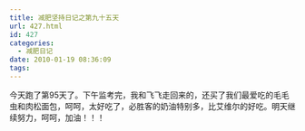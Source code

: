 ```yaml
---
title: 减肥坚持日记之第九十五天
url: 427.html
id: 427
categories:
  - 减肥日记
date: 2010-01-19 08:36:09
tags:
---
```


今天跑了第95天了。下午监考完，我和飞飞走回来的，还买了我们最爱吃的毛毛虫和肉松面包，呵呵，太好吃了，必胜客的奶油特别多，比艾维尔的好吃。明天继续努力，呵呵，加油！！！